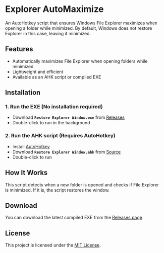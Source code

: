 # Explorer AutoMaximize

An AutoHotkey script that ensures Windows File Explorer maximizes when opening a folder while minimized. By default, Windows does not restore Explorer in this case, leaving it minimized.

## Features
- Automatically maximizes File Explorer when opening folders while minimized  
- Lightweight and efficient  
- Available as an AHK script or compiled EXE  

## Installation
### **1. Run the EXE (No installation required)**
- Download **`Restore Explorer Window.exe`** from [Releases](https://github.com/Abel-Demere/Explorer-AutoMaximize/tree/main/releases)  
- Double-click to run in the background  

### **2. Run the AHK script (Requires AutoHotkey)**
- Install [AutoHotkey](https://www.autohotkey.com/)  
- Download **`Restore Explorer Window.ahk`** from [Source](https://github.com/Abel-Demere/Explorer-AutoMaximize/tree/main/src)  
- Double-click to run  

## How It Works
This script detects when a new folder is opened and checks if File Explorer is minimized. If it is, the script restores the window.  

## Download
You can download the latest compiled EXE from the [Releases page](https://github.com/Abel-Demere/Explorer-AutoMaximize/tree/main/releases).  

## License
This project is licensed under the [MIT License](LICENSE).  
